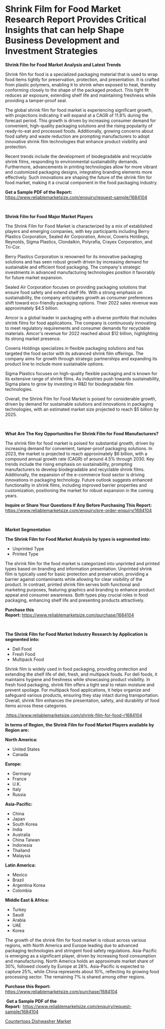 <p><h1>Shrink Film for Food Market Research Report Provides Critical Insights that can help Shape Business Development and Investment Strategies</h1></p><p><strong>Shrink Film for Food Market Analysis and Latest Trends</strong></p>
<p><p>Shrink film for food is a specialized packaging material that is used to wrap food items tightly for preservation, protection, and presentation. It is crafted from plastic polymers, enabling it to shrink when exposed to heat, thereby conforming closely to the shape of the packaged product. This tight fit reduces air exposure, extending shelf life and maintaining freshness while providing a tamper-proof seal. </p><p>The global shrink film for food market is experiencing significant growth, with projections indicating it will expand at a CAGR of 11.8% during the forecast period. This growth is driven by increasing consumer demand for convenient, high-quality packaging solutions and the rising popularity of ready-to-eat and processed foods. Additionally, growing concerns about food safety and waste reduction are prompting manufacturers to adopt innovative shrink film technologies that enhance product visibility and protection. </p><p>Recent trends include the development of biodegradable and recyclable shrink films, responding to environmental sustainability demands. Furthermore, advancements in printing technologies allow for more vibrant and customized packaging designs, integrating branding elements more effectively. Such innovations are shaping the future of the shrink film for food market, making it a crucial component in the food packaging industry.</p></p>
<p><strong>Get a Sample PDF of the Report:&nbsp;</strong> <a href="https://www.reliablemarketsize.com/enquiry/request-sample/1684104?utm_campaign=2941&utm_medium=2&utm_source=Github&utm_content=ia&utm_term=04042025&utm_id=shrink-film-for-food">https://www.reliablemarketsize.com/enquiry/request-sample/1684104</a></p>
<p>&nbsp;</p>
<p><strong>Shrink Film for Food Major Market Players</strong></p>
<p><p>The Shrink Film for Food Market is characterized by a mix of established players and emerging companies, with key participants including Berry Plastics Corporation, Sealed Air Corporation, Amcor, Coveris Holdings, Reynolds, Sigma Plastics, Clondalkin, Polyrafia, Crayex Corporation, and Tri-Cor. </p><p>Berry Plastics Corporation is renowned for its innovative packaging solutions and has seen robust growth driven by increasing demand for sustainable and efficient food packaging. The company's strategic investments in advanced manufacturing technologies position it favorably for future market expansion.</p><p>Sealed Air Corporation focuses on providing packaging solutions that ensure food safety and extend shelf life. With a strong emphasis on sustainability, the company anticipates growth as consumer preferences shift toward eco-friendly packaging options. Their 2022 sales revenue was approximately $4.5 billion.</p><p>Amcor is a global leader in packaging with a diverse portfolio that includes shrink films for food applications. The company is continuously innovating to meet regulatory requirements and consumer demands for recyclable materials. Amcor's revenue for 2022 reached about $12 billion, highlighting its strong market presence.</p><p>Coveris Holdings specializes in flexible packaging solutions and has targeted the food sector with its advanced shrink film offerings. The company aims for growth through strategic partnerships and expanding its product line to include more sustainable options.</p><p>Sigma Plastics focuses on high-quality flexible packaging and is known for its extensive range of shrink films. As industries push towards sustainability, Sigma plans to grow by investing in R&D for biodegradable film technologies.</p><p>Overall, the Shrink Film for Food Market is poised for considerable growth, driven by demand for sustainable solutions and innovations in packaging technologies, with an estimated market size projected to reach $5 billion by 2025.</p></p>
<p>&nbsp;</p>
<p><strong>What Are The Key Opportunities For Shrink Film for Food Manufacturers?</strong></p>
<p><p>The shrink film for food market is poised for substantial growth, driven by increasing demand for convenient, tamper-proof packaging solutions. In 2023, the market is projected to reach approximately $6 billion, with a compound annual growth rate (CAGR) of around 4.5% through 2030. Key trends include the rising emphasis on sustainability, prompting manufacturers to develop biodegradable and recyclable shrink films. Additionally, the expansion of the e-commerce food sector is driving innovations in packaging technology. Future outlook suggests enhanced functionality in shrink films, including improved barrier properties and customization, positioning the market for robust expansion in the coming years.</p></p>
<p><strong>Inquire or Share Your Questions If Any Before Purchasing This Report:</strong> <a href="https://www.reliablemarketsize.com/enquiry/pre-order-enquiry/1684104?utm_campaign=2941&utm_medium=2&utm_source=Github&utm_content=ia&utm_term=04042025&utm_id=shrink-film-for-food">https://www.reliablemarketsize.com/enquiry/pre-order-enquiry/1684104</a></p>
<p>&nbsp;</p>
<p><strong>Market Segmentation</strong></p>
<p><strong>The Shrink Film for Food Market Analysis by types is segmented into:</strong></p>
<p><ul><li>Unprinted Type</li><li>Printed Type</li></ul></p>
<p><p>The shrink film for the food market is categorized into unprinted and printed types based on branding and information presentation. Unprinted shrink film is typically used for basic protection and preservation, providing a barrier against contaminants while allowing for clear visibility of the product. In contrast, printed shrink film serves both functional and marketing purposes, featuring graphics and branding to enhance product appeal and consumer awareness. Both types play crucial roles in food packaging, enhancing shelf life and presenting products attractively.</p></p>
<p><strong>Purchase this Report:&nbsp;</strong><a href="https://www.reliablemarketsize.com/purchase/1684104?utm_campaign=2941&utm_medium=2&utm_source=Github&utm_content=ia&utm_term=04042025&utm_id=shrink-film-for-food">https://www.reliablemarketsize.com/purchase/1684104</a></p>
<p>&nbsp;</p>
<p><strong>The Shrink Film for Food Market Industry Research by Application is segmented into:</strong></p>
<p><ul><li>Deli Food</li><li>Fresh Food</li><li>Multipack Food</li></ul></p>
<p><p>Shrink film is widely used in food packaging, providing protection and extending the shelf life of deli, fresh, and multipack foods. For deli foods, it maintains hygiene and freshness while showcasing product visibility. In fresh food packaging, shrink film offers a tight seal to retain moisture and prevent spoilage. For multipack food applications, it helps organize and safeguard various products, ensuring they stay intact during transportation. Overall, shrink film enhances the presentation, safety, and durability of food items across these categories.</p></p>
<p><a href="https://www.reliablemarketsize.com/shrink-film-for-food-r1684104?utm_campaign=2941&utm_medium=2&utm_source=Github&utm_content=ia&utm_term=04042025&utm_id=shrink-film-for-food">&nbsp;https://www.reliablemarketsize.com/shrink-film-for-food-r1684104</a></p>
<p><strong>In terms of Region, the Shrink Film for Food Market Players available by Region are:</strong></p>
<p>
    <p> <strong> North America: </strong>
        <ul>
            <li>United States</li>
            <li>Canada</li>
        </ul>
        </p> 
    <p> <strong> Europe: </strong>
        <ul>
            <li>Germany</li>
            <li>France</li>
            <li>U.K.</li>
            <li>Italy</li>
            <li>Russia</li>
        </ul>
        </p> 
    <p> <strong> Asia-Pacific: </strong>
        <ul>
            <li>China</li>
            <li>Japan</li>
            <li>South Korea</li>
            <li>India</li>
            <li>Australia</li>
            <li>China Taiwan</li>
            <li>Indonesia</li>
            <li>Thailand</li>
            <li>Malaysia</li>
        </ul>
        </p> 
    <p> <strong> Latin America: </strong>
        <ul>
            <li>Mexico</li>
            <li>Brazil</li>
            <li>Argentina Korea</li>
            <li>Colombia</li>
        </ul>
        </p> 
    <p> <strong> Middle East & Africa: </strong>
        <ul>
            <li>Turkey</li>
            <li>Saudi</li>
            <li>Arabia</li>
            <li>UAE</li>
            <li>Korea</li>
        </ul>
    </p>
    </p>
<p><p>The growth of the shrink film for food market is robust across various regions, with North America and Europe leading due to advanced packaging technologies and stringent food safety regulations. Asia-Pacific is emerging as a significant player, driven by increasing food consumption and manufacturing. North America holds an approximate market share of 30%, followed closely by Europe at 28%. Asia-Pacific is expected to capture 25%, while China represents about 10%, reflecting its growing food processing sector. The remaining 7% is shared among other regions.</p></p>
<p><strong>Purchase this Report: </strong><a href="https://www.reliablemarketsize.com/purchase/1684104?utm_campaign=2941&utm_medium=2&utm_source=Github&utm_content=ia&utm_term=04042025&utm_id=shrink-film-for-food">https://www.reliablemarketsize.com/purchase/1684104</a></p>
<p>&nbsp;<strong>Get a Sample PDF of the Report:&nbsp;&nbsp;</strong><a href="https://www.reliablemarketsize.com/enquiry/request-sample/1684104?utm_campaign=2941&utm_medium=2&utm_source=Github&utm_content=ia&utm_term=04042025&utm_id=shrink-film-for-food">https://www.reliablemarketsize.com/enquiry/request-sample/1684104</a></p>
<p><strong></strong></p>
<p><p><a href="https://github.com/HobertDavis43/Market-Research-Report-List-2/blob/main/countertops-dishwasher-market.md?utm_campaign=2941&utm_medium=2&utm_source=Github&utm_content=ia&utm_term=04042025&utm_id=shrink-film-for-food">Countertops Dishwasher Market</a></p></p>